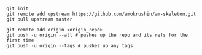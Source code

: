     git init
    git remote add upstream https://github.com/amokrushin/am-skeleton.git
    git pull upstream master

    git remote add origin <origin_repo>
    git push -u origin --all # pushes up the repo and its refs for the first time
    git push -u origin --tags # pushes up any tags